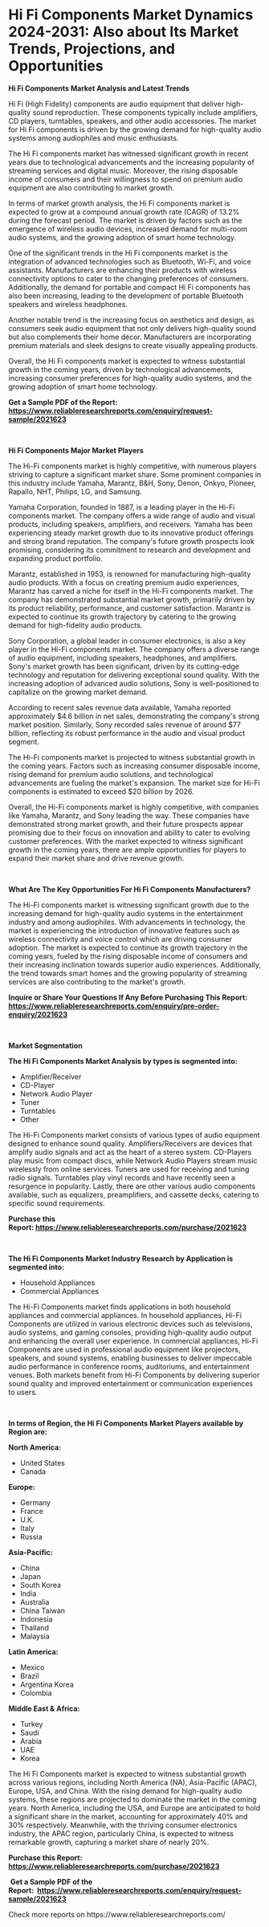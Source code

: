 <p><h1>Hi Fi Components Market Dynamics 2024-2031: Also about Its Market Trends, Projections, and Opportunities</h1></p><p><strong>Hi Fi Components Market Analysis and Latest Trends</strong></p>
<p><p>Hi Fi (High Fidelity) components are audio equipment that deliver high-quality sound reproduction. These components typically include amplifiers, CD players, turntables, speakers, and other audio accessories. The market for Hi Fi components is driven by the growing demand for high-quality audio systems among audiophiles and music enthusiasts.</p><p>The Hi Fi components market has witnessed significant growth in recent years due to technological advancements and the increasing popularity of streaming services and digital music. Moreover, the rising disposable income of consumers and their willingness to spend on premium audio equipment are also contributing to market growth.</p><p>In terms of market growth analysis, the Hi Fi components market is expected to grow at a compound annual growth rate (CAGR) of 13.2% during the forecast period. The market is driven by factors such as the emergence of wireless audio devices, increased demand for multi-room audio systems, and the growing adoption of smart home technology.</p><p>One of the significant trends in the Hi Fi components market is the integration of advanced technologies such as Bluetooth, Wi-Fi, and voice assistants. Manufacturers are enhancing their products with wireless connectivity options to cater to the changing preferences of consumers. Additionally, the demand for portable and compact Hi Fi components has also been increasing, leading to the development of portable Bluetooth speakers and wireless headphones.</p><p>Another notable trend is the increasing focus on aesthetics and design, as consumers seek audio equipment that not only delivers high-quality sound but also complements their home décor. Manufacturers are incorporating premium materials and sleek designs to create visually appealing products.</p><p>Overall, the Hi Fi components market is expected to witness substantial growth in the coming years, driven by technological advancements, increasing consumer preferences for high-quality audio systems, and the growing adoption of smart home technology.</p></p>
<p><strong>Get a Sample PDF of the Report:&nbsp; <a href="https://www.reliableresearchreports.com/enquiry/request-sample/2021623">https://www.reliableresearchreports.com/enquiry/request-sample/2021623</a></strong></p>
<p>&nbsp;</p>
<p><strong>Hi Fi Components Major Market Players</strong></p>
<p><p>The Hi-Fi components market is highly competitive, with numerous players striving to capture a significant market share. Some prominent companies in this industry include Yamaha, Marantz, B&H, Sony, Denon, Onkyo, Pioneer, Rapallo, NHT, Philips, LG, and Samsung.</p><p>Yamaha Corporation, founded in 1887, is a leading player in the Hi-Fi components market. The company offers a wide range of audio and visual products, including speakers, amplifiers, and receivers. Yamaha has been experiencing steady market growth due to its innovative product offerings and strong brand reputation. The company's future growth prospects look promising, considering its commitment to research and development and expanding product portfolio.</p><p>Marantz, established in 1953, is renowned for manufacturing high-quality audio products. With a focus on creating premium audio experiences, Marantz has carved a niche for itself in the Hi-Fi components market. The company has demonstrated substantial market growth, primarily driven by its product reliability, performance, and customer satisfaction. Marantz is expected to continue its growth trajectory by catering to the growing demand for high-fidelity audio products.</p><p>Sony Corporation, a global leader in consumer electronics, is also a key player in the Hi-Fi components market. The company offers a diverse range of audio equipment, including speakers, headphones, and amplifiers. Sony's market growth has been significant, driven by its cutting-edge technology and reputation for delivering exceptional sound quality. With the increasing adoption of advanced audio solutions, Sony is well-positioned to capitalize on the growing market demand.</p><p>According to recent sales revenue data available, Yamaha reported approximately $4.6 billion in net sales, demonstrating the company's strong market position. Similarly, Sony recorded sales revenue of around $77 billion, reflecting its robust performance in the audio and visual product segment.</p><p>The Hi-Fi components market is projected to witness substantial growth in the coming years. Factors such as increasing consumer disposable income, rising demand for premium audio solutions, and technological advancements are fueling the market's expansion. The market size for Hi-Fi components is estimated to exceed $20 billion by 2026.</p><p>Overall, the Hi-Fi components market is highly competitive, with companies like Yamaha, Marantz, and Sony leading the way. These companies have demonstrated strong market growth, and their future prospects appear promising due to their focus on innovation and ability to cater to evolving customer preferences. With the market expected to witness significant growth in the coming years, there are ample opportunities for players to expand their market share and drive revenue growth.</p></p>
<p>&nbsp;</p>
<p><strong>What Are The Key Opportunities For Hi Fi Components Manufacturers?</strong></p>
<p><p>The Hi-Fi components market is witnessing significant growth due to the increasing demand for high-quality audio systems in the entertainment industry and among audiophiles. With advancements in technology, the market is experiencing the introduction of innovative features such as wireless connectivity and voice control which are driving consumer adoption. The market is expected to continue its growth trajectory in the coming years, fueled by the rising disposable income of consumers and their increasing inclination towards superior audio experiences. Additionally, the trend towards smart homes and the growing popularity of streaming services are also contributing to the market's growth.</p></p>
<p><strong>Inquire or Share Your Questions If Any Before Purchasing This Report: <a href="https://www.reliableresearchreports.com/enquiry/pre-order-enquiry/2021623">https://www.reliableresearchreports.com/enquiry/pre-order-enquiry/2021623</a></strong></p>
<p>&nbsp;</p>
<p><strong>Market Segmentation</strong></p>
<p><strong>The Hi Fi Components Market Analysis by types is segmented into:</strong></p>
<p><ul><li>Amplifier/Receiver</li><li>CD-Player</li><li>Network Audio Player</li><li>Tuner</li><li>Turntables</li><li>Other</li></ul></p>
<p><p>The Hi-Fi Components market consists of various types of audio equipment designed to enhance sound quality. Amplifiers/Receivers are devices that amplify audio signals and act as the heart of a stereo system. CD-Players play music from compact discs, while Network Audio Players stream music wirelessly from online services. Tuners are used for receiving and tuning radio signals. Turntables play vinyl records and have recently seen a resurgence in popularity. Lastly, there are other various audio components available, such as equalizers, preamplifiers, and cassette decks, catering to specific sound requirements.</p></p>
<p><strong>Purchase this Report:&nbsp;<a href="https://www.reliableresearchreports.com/purchase/2021623">https://www.reliableresearchreports.com/purchase/2021623</a></strong></p>
<p>&nbsp;</p>
<p><strong>The Hi Fi Components Market Industry Research by Application is segmented into:</strong></p>
<p><ul><li>Household Appliances</li><li>Commercial Appliances</li></ul></p>
<p><p>The Hi-Fi Components market finds applications in both household appliances and commercial appliances. In household appliances, Hi-Fi Components are utilized in various electronic devices such as televisions, audio systems, and gaming consoles, providing high-quality audio output and enhancing the overall user experience. In commercial appliances, Hi-Fi Components are used in professional audio equipment like projectors, speakers, and sound systems, enabling businesses to deliver impeccable audio performance in conference rooms, auditoriums, and entertainment venues. Both markets benefit from Hi-Fi Components by delivering superior sound quality and improved entertainment or communication experiences to users.</p></p>
<p>&nbsp;</p>
<p><strong>In terms of Region, the Hi Fi Components Market Players available by Region are:</strong></p>
<p>
    <p> <strong> North America: </strong>
        <ul>
            <li>United States</li>
            <li>Canada</li>
        </ul>
        </p> 
    <p> <strong> Europe: </strong>
        <ul>
            <li>Germany</li>
            <li>France</li>
            <li>U.K.</li>
            <li>Italy</li>
            <li>Russia</li>
        </ul>
        </p> 
    <p> <strong> Asia-Pacific: </strong>
        <ul>
            <li>China</li>
            <li>Japan</li>
            <li>South Korea</li>
            <li>India</li>
            <li>Australia</li>
            <li>China Taiwan</li>
            <li>Indonesia</li>
            <li>Thailand</li>
            <li>Malaysia</li>
        </ul>
        </p> 
    <p> <strong> Latin America: </strong>
        <ul>
            <li>Mexico</li>
            <li>Brazil</li>
            <li>Argentina Korea</li>
            <li>Colombia</li>
        </ul>
        </p> 
    <p> <strong> Middle East & Africa: </strong>
        <ul>
            <li>Turkey</li>
            <li>Saudi</li>
            <li>Arabia</li>
            <li>UAE</li>
            <li>Korea</li>
        </ul>
    </p>
    </p>
<p><p>The Hi Fi Components market is expected to witness substantial growth across various regions, including North America (NA), Asia-Pacific (APAC), Europe, USA, and China. With the rising demand for high-quality audio systems, these regions are projected to dominate the market in the coming years. North America, including the USA, and Europe are anticipated to hold a significant share in the market, accounting for approximately 40% and 30% respectively. Meanwhile, with the thriving consumer electronics industry, the APAC region, particularly China, is expected to witness remarkable growth, capturing a market share of nearly 20%.</p></p>
<p><strong>Purchase this Report: <a href="https://www.reliableresearchreports.com/purchase/2021623">https://www.reliableresearchreports.com/purchase/2021623</a></strong></p>
<p>&nbsp;<strong>Get a Sample PDF of the Report:&nbsp;&nbsp;<a href="https://www.reliableresearchreports.com/enquiry/request-sample/2021623">https://www.reliableresearchreports.com/enquiry/request-sample/2021623</a></strong></p>
<p><strong></strong></p>
<p>Check more reports on https://www.reliableresearchreports.com/</p>
